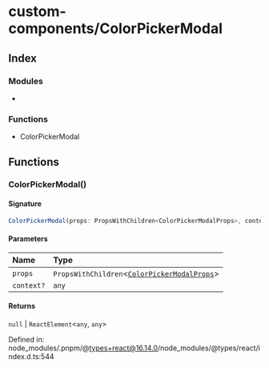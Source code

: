 # custom-components/ColorPickerModal

## Index

### Modules

- <internal>

### Functions

- ColorPickerModal

## Functions

### ColorPickerModal()

#### Signature

```ts
ColorPickerModal(props: PropsWithChildren<ColorPickerModalProps>, context?: any): null | ReactElement<any, any>;
```

#### Parameters

| Name | Type |
| :------ | :------ |
| `props` | `PropsWithChildren`\<[`ColorPickerModalProps`](_internal_#colorpickermodalprops)\> |
| `context?` | `any` |

#### Returns

`null` \| `ReactElement`\<`any`, `any`\>

Defined in:  node\_modules/.pnpm/@types+react@16.14.0/node\_modules/@types/react/index.d.ts:544
